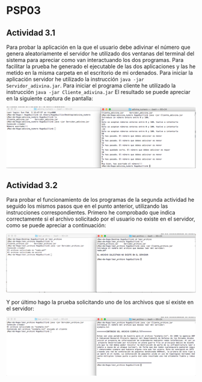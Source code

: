 # PSP03

## Actividad 3.1

Para probar la aplicación en la que el usuario debe adivinar el número que genera aleatoriamente el servidor he utilizado dos ventanas del terminal del sistema para apreciar como van interactuando los dos programas. Para facilitar la prueba he generado el ejecutable de las dos aplicaciones y las he metido en la misma carpeta en el escritorio de mi ordenados.
Para iniciar la aplicación servidor he utilizado la instrucción `java -jar Servidor_adivina.jar`. Para iniciar el programa cliente he utilizado la instrucción `java -jar Cliente_adivina.jar` 
El resultado se puede apreciar en la siguiente captura de pantalla: 

![captura OrdenarNumeros](https://github.com/tfendo/PSP03/blob/master/capturas/adivina.png)

## Actividad 3.2

Para probar el funcionamiento de los programas de la segunda actividad he seguido los mismos pasos que en el punto anterior, utilizando las instrucciones correspondientes. Primero he comprobado que indica correctamente si el archivo solicitado por el usuario no existe en el servidor, como se puede apreciar a continuación: 

![captura OrdenarNumeros](https://github.com/tfendo/PSP03/blob/master/capturas/archivo_error.png)

Y por último hago la prueba solicitando uno de los archivos que sí existe en el servidor:

![captura OrdenarNumeros](https://github.com/tfendo/PSP03/blob/master/capturas/archivo.png)
